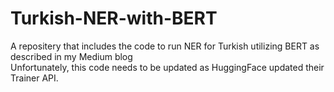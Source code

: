 # Turkish-NER-with-BERT
A repositery that includes the code to run NER for Turkish utilizing BERT as described in my Medium blog <br/>
Unfortunately, this code needs to be updated as HuggingFace updated their Trainer API.
